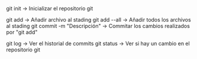 git init                        ->  Inicializar el repositorio git

git add <Nombre del archivo>    ->  Añadir archivo al stading
git add --all                   ->  Añadir todos los archivos al stading 
git commit -m "Descripción"     ->  Commitar los cambios realizados por "git add"

git log                         ->  Ver el historial de commits
git status                      ->  Ver si hay un cambio en el repositorio git 
